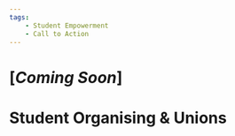 ```yaml
---
tags:
    - Student Empowerment
    - Call to Action
---
```


# [_Coming Soon_]

# Student Organising & Unions